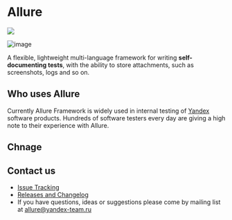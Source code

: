 # Allure

[<img src="http://img.shields.io/github/release/allure-framework/allure-core.png?style=flat">](https://github.com/allure-framework/allure-core/releases/latest)

![image](https://raw.github.com/allure-framework/allure-core/master/allure-dashboard.png)

A flexible, lightweight multi-language framework for writing **self-documenting tests**, with the ability to store attachments, such as screenshots, logs and so on.

## Who uses Allure
Currently Allure Framework is widely used in internal testing of [Yandex](http://yandex.com/) software products. Hundreds of software testers every day are giving a high note to their experience with Allure.

## Chnage

## Contact us

* [Issue Tracking](https://github.com/allure-framework/allure-core/issues?labels=&milestone=&page=1&state=open)
* [Releases and Changelog](https://github.com/allure-framework/allure-core/releases)
* If you have questions, ideas or suggestions please come by mailing list at [allure@yandex-team.ru](mailto:allure@yandex-team.ru) 
